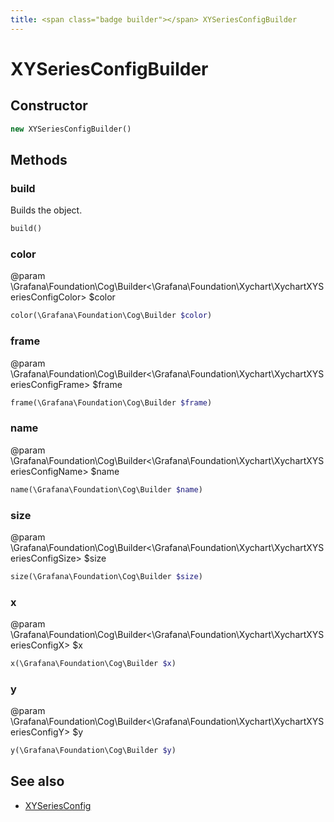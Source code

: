 ```yaml
---
title: <span class="badge builder"></span> XYSeriesConfigBuilder
---
```

# <span class="badge builder"></span> XYSeriesConfigBuilder

## Constructor

```php
new XYSeriesConfigBuilder()
```
## Methods

### <span class="badge object-method"></span> build

Builds the object.

```php
build()
```

### <span class="badge object-method"></span> color

@param \Grafana\Foundation\Cog\Builder<\Grafana\Foundation\Xychart\XychartXYSeriesConfigColor> $color

```php
color(\Grafana\Foundation\Cog\Builder $color)
```

### <span class="badge object-method"></span> frame

@param \Grafana\Foundation\Cog\Builder<\Grafana\Foundation\Xychart\XychartXYSeriesConfigFrame> $frame

```php
frame(\Grafana\Foundation\Cog\Builder $frame)
```

### <span class="badge object-method"></span> name

@param \Grafana\Foundation\Cog\Builder<\Grafana\Foundation\Xychart\XychartXYSeriesConfigName> $name

```php
name(\Grafana\Foundation\Cog\Builder $name)
```

### <span class="badge object-method"></span> size

@param \Grafana\Foundation\Cog\Builder<\Grafana\Foundation\Xychart\XychartXYSeriesConfigSize> $size

```php
size(\Grafana\Foundation\Cog\Builder $size)
```

### <span class="badge object-method"></span> x

@param \Grafana\Foundation\Cog\Builder<\Grafana\Foundation\Xychart\XychartXYSeriesConfigX> $x

```php
x(\Grafana\Foundation\Cog\Builder $x)
```

### <span class="badge object-method"></span> y

@param \Grafana\Foundation\Cog\Builder<\Grafana\Foundation\Xychart\XychartXYSeriesConfigY> $y

```php
y(\Grafana\Foundation\Cog\Builder $y)
```

## See also

 * <span class="badge object-type-class"></span> [XYSeriesConfig](./object-XYSeriesConfig.md)
